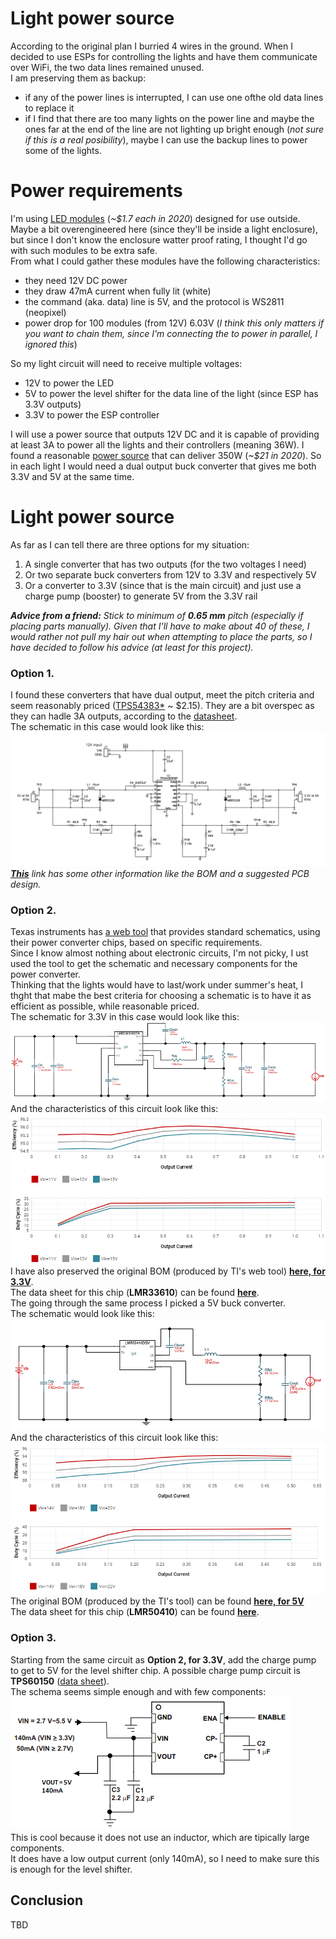 # Light power source
According to the original plan I burried 4 wires in the ground. When I decided to use ESPs for controlling the lights and have them communicate over WiFi, the two data lines remained unused.  
I am preserving them as backup:
- if any of the power lines is interrupted, I can use one ofthe old data lines to replace it
- if I find that there are too many lights on the power line and maybe the ones far at the end of the line are not lighting up bright enough (*not sure if this is a real posibility*), maybe I can use the backup lines to power some of the lights.  

# Power requirements
I'm using [LED modules](https://www.holidaycoro.com/ProductDetails.asp?ProductCode=654) (*~$1.7 each in 2020*) designed for use outside. Maybe a bit overengineered here (since they'll be inside a light enclosure), but since I don't know the enclosure watter proof rating, I thought I'd go with such modules to be extra safe.  
From what I could gather these modules have the following characteristics:
- they need 12V DC power
- they draw 47mA current when fully lit (white)
- the command (aka. data) line is 5V, and the protocol is WS2811 (neopixel)
- power drop for 100 modules (from 12V) 6.03V (*I think this only matters if you want to chain them, since I'm connecting the to power in parallel, I ignored this*)

So my light circuit will need to receive multiple voltages:  
- 12V to power the LED  
- 5V to power the level shifter for the data line of the light (since ESP has 3.3V outputs)  
- 3.3V to power the ESP controller  

I will use a power source that outputs 12V DC and it is capable of providing at least 3A to power all the lights and their controllers (meaning 36W). I found a reasonable [power source](https://www.holidaycoro.com/12-Volt-350-Watt-Power-Supply-p/49.htm) that can deliver 350W (*~$21 in 2020*).
So in each light I would need a dual output buck converter that gives me both 3.3V and 5V at the same time.

# Light power source
As far as I can tell there are three options for my situation:
1. A single converter that has two outputs (for the two voltages I need)
2. Or two separate buck converters from 12V to 3.3V and respectively 5V
3. Or a converter to 3.3V (since that is the main circuit) and just use a charge pump (booster) to generate 5V from the 3.3V rail

***Advice from a friend:** Stick to minimum of **0.65 mm** pitch (especially if placing parts manually). Given that I'll have to make about 40 of these, I would rather not pull my hair out when attempting to place the parts, so I have decided to follow his advice (at least for this project).*  

### **Option 1.**
I found these converters that have dual output, meet the pitch criteria and seem reasonably priced ([TPS54383*](https://www.mouser.com/Search/Refine?Keyword=TPS54383P&qty=42) ~ $2.15). They are a bit overspec as they can hadle 3A outputs, according to the [datasheet](https://www.ti.com/lit/ds/symlink/tps54383.pdf?ts=1601390106496&ref_url=https%253A%252F%252Fwww.ti.com%252Fproduct%252FTPS54383).  
The schematic in this case would look like this:  
![Original Schematic](Images/DualOutputPowerSchematic.png)  
*[**This**](https://www.ti.com/tool/PMP4961) link has some other information like the BOM and a suggested PCB design.*  

### **Option 2.**
Texas instruments has [a web tool](https://webench.ti.com/power-designer/switching-regulator) that provides standard schematics, using their power converter chips, based on specific requirements.  
Since I know almost nothing about electronic circuits, I'm not picky, I ust used the tool to get the schematic and necessary components for the power converter.  
Thinking that the lights would have to last/work under summer's heat, I thght that mabe the best criteria for choosing a schematic is to have it as efficient as possible, while reasonable priced.  
The schematic for 3.3V in this case would look like this:  
![Original Schematic](Images/3.3VBuckSchematic.png)  
And the characteristics of this circuit look like this:  
![Circuit Characteristics](Images/3.3VBuckCharacteristics.png)  
I have also preserved the original BOM (produced by TI's web tool) [**here, for 3.3V**](Hardware/3.3BuckBOM.csv).  
The data sheet for this chip (**LMR33610**) can be found [**here**](https://www.ti.com/lit/ds/symlink/lmr33610.pdf?ts=1601747510795&ref_url=https%253A%252F%252Fwww.ti.com%252Fproduct%252FLMR33610%253Futm_source%253Dgoogle%2526utm_medium%253Dcpc%2526utm_campaign%253Dapp-null-null-GPN_EN-cpc-pf-google-wwe%2526utm_content%253DLMR33610%2526ds_k%253DLMR33610%2526DCM%253Dyes%2526gclsrc%253Daw.ds%2526%2526gclid%253DCj0KCQjwwuD7BRDBARIsAK_5YhXF2-Mhs7Dk4Tq8xg4DW-si23Ri2CLtTnMW85qvka4h__C4O32b0QcaAgoGEALw_wcB).  
The going through the same process I picked a 5V buck converter.  
The schematic would look like this:  
![Original Schematic](Images/5VBuckSchematic.png)  
And the characteristics of this circuit look like this:  
![Circuit Characteristics](Images/5VBuckCharacteristics.png)  
The original BOM (produced by the TI's tool) can be found [**here, for 5V**](Hardware/5BuckBOM.csv)  
The data sheet for this chip (**LMR50410**) can be found [**here**](https://www.ti.com/lit/ds/symlink/lmr50410.pdf?ts=1601747560668&ref_url=https%253A%252F%252Fwww.ti.com%252Fproduct%252FLMR50410).  

### **Option 3.**
Starting from the same circuit as **Option 2, for 3.3V**, add the charge pump to get to 5V for the level shifter chip.
A possible charge pump circuit is **TPS60150** ([data sheet](https://www.ti.com/lit/ds/symlink/tps60150.pdf?ts=1601740416406&ref_url=https%253A%252F%252Fwww.ti.com%252Fproduct%252FTPS60150%253Futm_source%253Dgoogle%2526utm_medium%253Dcpc%2526utm_campaign%253Dapp-null-null-GPN_EN-cpc-pf-google-wwe%2526utm_content%253DTPS60150%2526ds_k%253DTPS60150%2526DCM%253Dyes%2526gclsrc%253Daw.ds%2526%2526gclid%253DCj0KCQjwwuD7BRDBARIsAK_5YhWblRusjF8v8g2ZYhLHsx-FN8LUXIo1E90WrOaV9IOs0YWV746_6gwaAtjAEALw_wcB)).  
The schema seems simple enough and with few components:  
![Sample Schematic](Images/ChargePumpSchematic.png)  
This is cool because it does not use an inductor, which are tipically large components.  
It does have a low output current (only 140mA), so I need to make sure this is enough for the level shifter. 

## Conclusion
TBD